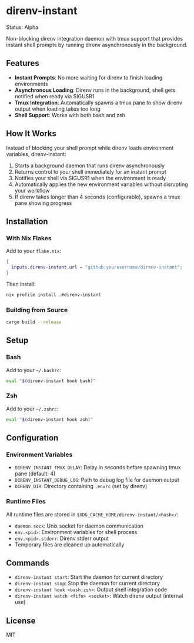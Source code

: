 # direnv-instant

Status: Alpha

Non-blocking direnv integration daemon with tmux support that provides instant shell prompts by running direnv asynchronously in the background.

## Features

- **Instant Prompts**: No more waiting for direnv to finish loading environments
- **Asynchronous Loading**: Direnv runs in the background, shell gets notified when ready via SIGUSR1
- **Tmux Integration**: Automatically spawns a tmux pane to show direnv output when loading takes too long
- **Shell Support**: Works with both bash and zsh

## How It Works

Instead of blocking your shell prompt while direnv loads environment variables, direnv-instant:

1. Starts a background daemon that runs direnv asynchronously
2. Returns control to your shell immediately for an instant prompt
3. Notifies your shell via SIGUSR1 when the environment is ready
4. Automatically applies the new environment variables without disrupting your workflow
5. If direnv takes longer than 4 seconds (configurable), spawns a tmux pane showing progress

## Installation

### With Nix Flakes

Add to your `flake.nix`:

```nix
{
  inputs.direnv-instant.url = "github:yourusername/direnv-instant";
}
```

Then install:

```bash
nix profile install .#direnv-instant
```

### Building from Source

```bash
cargo build --release
```

## Setup

### Bash

Add to your `~/.bashrc`:

```bash
eval "$(direnv-instant hook bash)"
```

### Zsh

Add to your `~/.zshrc`:

```bash
eval "$(direnv-instant hook zsh)"
```

## Configuration

### Environment Variables

- `DIRENV_INSTANT_TMUX_DELAY`: Delay in seconds before spawning tmux pane (default: 4)
- `DIRENV_INSTANT_DEBUG_LOG`: Path to debug log file for daemon output
- `DIRENV_DIR`: Directory containing `.envrc` (set by direnv)

### Runtime Files

All runtime files are stored in `$XDG_CACHE_HOME/direnv-instant/<hash>/`:

- `daemon.sock`: Unix socket for daemon communication
- `env.<pid>`: Environment variables for shell process
- `env.<pid>.stderr`: Direnv stderr output
- Temporary files are cleaned up automatically

## Commands

- `direnv-instant start`: Start the daemon for current directory
- `direnv-instant stop`: Stop the daemon for current directory
- `direnv-instant hook <bash|zsh>`: Output shell integration code
- `direnv-instant watch <fifo> <socket>`: Watch direnv output (internal use)

## License

MIT
